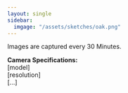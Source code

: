 ```yaml
---
layout: single
sidebar:
  imgage: "/assets/sketches/oak.png"
---
```


Images are captured every 30 Minutes.

**Camera Specifications:**  
[model]  
[resolution]  
[...]





